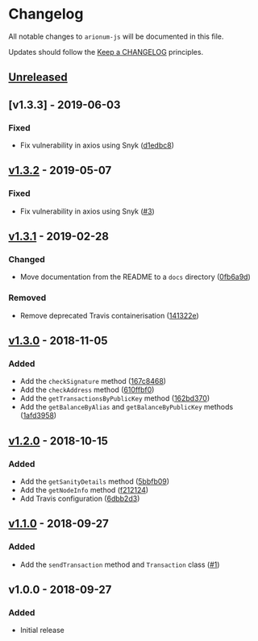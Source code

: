 # Changelog

All notable changes to `arionum-js` will be documented in this file.

Updates should follow the [Keep a CHANGELOG](https://keepachangelog.com) principles.

## [Unreleased]

## [v1.3.3] - 2019-06-03

### Fixed
- Fix vulnerability in axios using Snyk ([d1edbc8](https://github.com/pxgamer/arionum-js/commit/d1edbc86c379101bf1228bd215c8b7233226d70c))

## [v1.3.2] - 2019-05-07

### Fixed
- Fix vulnerability in axios using Snyk ([#3](https://github.com/pxgamer/arionum-js/pull/3))

## [v1.3.1] - 2019-02-28

### Changed
- Move documentation from the README to a `docs` directory ([0fb6a9d](https://github.com/pxgamer/arionum-js/commit/0fb6a9d57c0922499cf7b2055f4650d455b4ad6e))

### Removed
- Remove deprecated Travis containerisation ([141322e](https://github.com/pxgamer/arionum-js/commit/141322e0b8e8dc6ccc6e251347f8681fd5a409ea))

## [v1.3.0] - 2018-11-05

### Added
- Add the `checkSignature` method ([167c8468](https://github.com/pxgamer/arionum-js/commit/167c8468114de8d9dc67ee2d6fd8a14320e83118))
- Add the `checkAddress` method ([610ffbf0](https://github.com/pxgamer/arionum-js/commit/610ffbf01c8017c6dda6df35c0ff532cc036be15))
- Add the `getTransactionsByPublicKey` method ([162bd370](https://github.com/pxgamer/arionum-js/commit/162bd370054bf9702cc7418b16dc2d49468ffd48))
- Add the `getBalanceByAlias` and `getBalanceByPublicKey` methods ([1afd3958](https://github.com/pxgamer/arionum-js/commit/1afd3958ee2ee9a939acac1fbcd807fd50232e0f))

## [v1.2.0] - 2018-10-15

### Added
- Add the `getSanityDetails` method ([5bbfb09](https://github.com/pxgamer/arionum-js/commit/5bbfb09da94028cf10e12e6002812e5138a7905d))
- Add the `getNodeInfo` method ([f212124](https://github.com/pxgamer/arionum-js/commit/f212124fec5b04906b394cec697b59125f9113d2))
- Add Travis configuration ([6dbb2d3](https://github.com/pxgamer/arionum-js/commit/6dbb2d35d8c4a3ebb27af5bd412c9b8b0a28aaa3))

## [v1.1.0] - 2018-09-27

### Added
- Add the `sendTransaction` method and `Transaction` class ([#1](https://github.com/pxgamer/arionum-js/issues/1))

## v1.0.0 - 2018-09-27

### Added
- Initial release

[Unreleased]: https://github.com/pxgamer/arionum-js/compare/master...develop 
[v1.3.2]: https://github.com/pxgamer/arionum-js/compare/v1.3.1...v1.3.2
[v1.3.1]: https://github.com/pxgamer/arionum-js/compare/v1.3.0...v1.3.1
[v1.3.0]: https://github.com/pxgamer/arionum-js/compare/v1.2.0...v1.3.0
[v1.2.0]: https://github.com/pxgamer/arionum-js/compare/v1.1.0...v1.2.0
[v1.1.0]: https://github.com/pxgamer/arionum-js/compare/v1.0.0...v1.1.0
